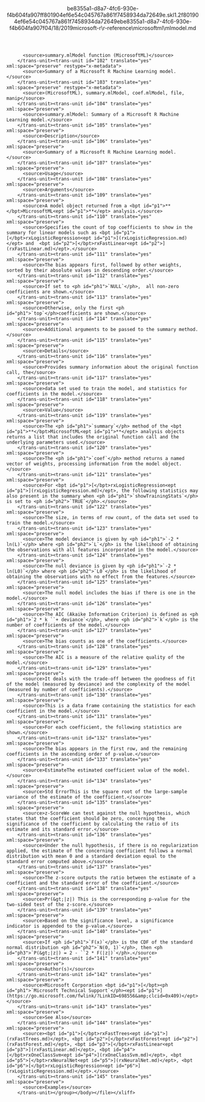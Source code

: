 <?xml version="1.0"?><xliff version="1.2" xmlns="urn:oasis:names:tc:xliff:document:1.2" xmlns:xsi="http://www.w3.org/2001/XMLSchema-instance" xsi:schemaLocation="urn:oasis:names:tc:xliff:document:1.2 xliff-core-1.2-transitional.xsd"><file datatype="xml" original="mlmodel.md" source-language="en-US" target-language="en-US"><header><tool tool-id="mdxliff" tool-name="mdxliff" tool-version="1.0-d1654b2" tool-company="Microsoft" /><xliffext:skl_file_name xmlns:xliffext="urn:microsoft:content:schema:xliffextensions">be8355a1-d8a7-4fc6-930e-f4b604fa907ff801904ef6e54c045767a861f7458934da72649e.skl</xliffext:skl_file_name><xliffext:version xmlns:xliffext="urn:microsoft:content:schema:xliffextensions">1.2</xliffext:version><xliffext:ms.openlocfilehash xmlns:xliffext="urn:microsoft:content:schema:xliffextensions">f801904ef6e54c045767a861f7458934da72649e</xliffext:ms.openlocfilehash><xliffext:ms.sourcegitcommit xmlns:xliffext="urn:microsoft:content:schema:xliffextensions">be8355a1-d8a7-4fc6-930e-f4b604fa907f</xliffext:ms.sourcegitcommit><xliffext:ms.lasthandoff xmlns:xliffext="urn:microsoft:content:schema:xliffextensions">04/18/2019</xliffext:ms.lasthandoff><xliffext:ms.openlocfilepath xmlns:xliffext="urn:microsoft:content:schema:xliffextensions">microsoft-r\r-reference\microsoftml\mlmodel.md</xliffext:ms.openlocfilepath></header><body><group id="content" extype="content"><trans-unit id="101" translate="yes" xml:space="preserve" restype="x-metadata">
          <source>summary.mlModel function (MicrosoftML)</source>
        </trans-unit><trans-unit id="102" translate="yes" xml:space="preserve" restype="x-metadata">
          <source>Summary of a Microsoft R Machine Learning model.</source>
        </trans-unit><trans-unit id="103" translate="yes" xml:space="preserve" restype="x-metadata">
          <source>(MicrosoftML), summary.mlModel, coef.mlModel, file, manip</source>
        </trans-unit><trans-unit id="104" translate="yes" xml:space="preserve">
          <source>summary.mlModel: Summary of a Microsoft R Machine Learning model.</source>
        </trans-unit><trans-unit id="105" translate="yes" xml:space="preserve">
          <source>Description</source>
        </trans-unit><trans-unit id="106" translate="yes" xml:space="preserve">
          <source>Summary of a Microsoft R Machine Learning model.</source>
        </trans-unit><trans-unit id="107" translate="yes" xml:space="preserve">
          <source>Usage</source>
        </trans-unit><trans-unit id="108" translate="yes" xml:space="preserve">
          <source>Arguments</source>
        </trans-unit><trans-unit id="109" translate="yes" xml:space="preserve">
          <source>A model object returned from a <bpt id="p1">**</bpt>MicrosoftML<ept id="p1">**</ept> analysis.</source>
        </trans-unit><trans-unit id="110" translate="yes" xml:space="preserve">
          <source>Specifies the count of top coefficients to show in the summary for linear models such as <bpt id="p1">[</bpt>rxLogisticRegression<ept id="p1">](rxLogisticRegression.md)</ept> and  <bpt id="p2">[</bpt>rxFastLinear<ept id="p2">](rxFastLinear.md)</ept>.</source>
        </trans-unit><trans-unit id="111" translate="yes" xml:space="preserve">
          <source>The bias appears first, followed by other weights, sorted by their absolute values in descending order.</source>
        </trans-unit><trans-unit id="112" translate="yes" xml:space="preserve">
          <source>If set to <ph id="ph1">`NULL`</ph>,  all non-zero coefficients are shown.</source>
        </trans-unit><trans-unit id="113" translate="yes" xml:space="preserve">
          <source>Otherwise, only the first <ph id="ph1">`top`</ph>coefficients are shown.</source>
        </trans-unit><trans-unit id="114" translate="yes" xml:space="preserve">
          <source>Additional arguments to be passed to the summary method.</source>
        </trans-unit><trans-unit id="115" translate="yes" xml:space="preserve">
          <source>Details</source>
        </trans-unit><trans-unit id="116" translate="yes" xml:space="preserve">
          <source>Provides summary information about the original function call, the</source>
        </trans-unit><trans-unit id="117" translate="yes" xml:space="preserve">
          <source>data set used to train the model, and statistics for coefficients in the model.</source>
        </trans-unit><trans-unit id="118" translate="yes" xml:space="preserve">
          <source>Value</source>
        </trans-unit><trans-unit id="119" translate="yes" xml:space="preserve">
          <source>The <ph id="ph1">`summary`</ph> method of the <bpt id="p1">**</bpt>MicrosoftML<ept id="p1">**</ept> analysis objects returns a list that includes the original function call and the underlying parameters used.</source>
        </trans-unit><trans-unit id="120" translate="yes" xml:space="preserve">
          <source>The <ph id="ph1">`coef`</ph> method returns a named vector of weights, processing information from the model object.</source>
        </trans-unit><trans-unit id="121" translate="yes" xml:space="preserve">
          <source>For <bpt id="p1">[</bpt>rxLogisticRegression<ept id="p1">](rxLogisticRegression.md)</ept>, the following statistics may also present in the summary when <ph id="ph1">`showTrainingStats`</ph> is set to <ph id="ph2">`TRUE`</ph>.</source>
        </trans-unit><trans-unit id="122" translate="yes" xml:space="preserve">
          <source>The size, in terms of row count, of the data set used to train the model.</source>
        </trans-unit><trans-unit id="123" translate="yes" xml:space="preserve">
          <source>The model deviance is given by <ph id="ph1">`-2 * ln(L)`</ph> where <ph id="ph2">`L`</ph> is the likelihood of obtaining the observations with all features incorporated in the model.</source>
        </trans-unit><trans-unit id="124" translate="yes" xml:space="preserve">
          <source>The null deviance is given by <ph id="ph1">`-2 * ln(L0)`</ph> where <ph id="ph2">`L0`</ph> is the likelihood of obtaining the observations with no effect from the features.</source>
        </trans-unit><trans-unit id="125" translate="yes" xml:space="preserve">
          <source>The null model includes the bias if there is one in the model.</source>
        </trans-unit><trans-unit id="126" translate="yes" xml:space="preserve">
          <source>The AIC (Akaike Information Criterion) is defined as <ph id="ph1">`2 * k ``+ deviance`</ph>, where <ph id="ph2">`k`</ph> is the number of coefficients of the model.</source>
        </trans-unit><trans-unit id="127" translate="yes" xml:space="preserve">
          <source>The bias counts as one of the coefficients.</source>
        </trans-unit><trans-unit id="128" translate="yes" xml:space="preserve">
          <source>The AIC is a measure of the relative quality of the model.</source>
        </trans-unit><trans-unit id="129" translate="yes" xml:space="preserve">
          <source>It deals with the trade-off between the goodness of fit of the model (measured by deviance) and the complexity of the model (measured by number of coefficients).</source>
        </trans-unit><trans-unit id="130" translate="yes" xml:space="preserve">
          <source>This is a data frame containing the statistics for each coefficient in the model.</source>
        </trans-unit><trans-unit id="131" translate="yes" xml:space="preserve">
          <source>For each coefficient, the following statistics are shown.</source>
        </trans-unit><trans-unit id="132" translate="yes" xml:space="preserve">
          <source>The bias appears in the first row, and the remaining coefficients in the ascending order of p-value.</source>
        </trans-unit><trans-unit id="133" translate="yes" xml:space="preserve">
          <source>EstimateThe estimated coefficient value of the model.</source>
        </trans-unit><trans-unit id="134" translate="yes" xml:space="preserve">
          <source>Std ErrorThis is the square root of the large-sample variance of the estimate of the coefficient.</source>
        </trans-unit><trans-unit id="135" translate="yes" xml:space="preserve">
          <source>z-ScoreWe can test against the null hypothesis, which states that the coefficient should be zero, concerning the significance of the coefficient by calculating the ratio of its estimate and its standard error.</source>
        </trans-unit><trans-unit id="136" translate="yes" xml:space="preserve">
          <source>Under the null hypothesis, if there is no regularization applied, the estimate of the concerning coefficient follows a normal distribution with mean 0 and a standard deviation equal to the standard error computed above.</source>
        </trans-unit><trans-unit id="137" translate="yes" xml:space="preserve">
          <source>The z-score outputs the ratio between the estimate of a coefficient and the standard error of the coefficient.</source>
        </trans-unit><trans-unit id="138" translate="yes" xml:space="preserve">
          <source>Pr(&gt;|z|) This is the corresponding p-value for the two-sided test of the z-score.</source>
        </trans-unit><trans-unit id="139" translate="yes" xml:space="preserve">
          <source>Based on the significance level, a significance indicator is appended to the p-value.</source>
        </trans-unit><trans-unit id="140" translate="yes" xml:space="preserve">
          <source>If <ph id="ph1">`F(x)`</ph> is the CDF of the standard normal distribution <ph id="ph2">`N(0, 1)`</ph>, then <ph id="ph3">`P(&gt;|z|) = 2 - ``2 * F(|z|)`</ph>.</source>
        </trans-unit><trans-unit id="141" translate="yes" xml:space="preserve">
          <source>Author(s)</source>
        </trans-unit><trans-unit id="142" translate="yes" xml:space="preserve">
          <source>Microsoft Corporation <bpt id="p1">[</bpt><ph id="ph1">`Microsoft Technical Support`</ph><ept id="p1">](https://go.microsoft.com/fwlink/?LinkID=698556&amp;clcid=0x409)</ept></source>
        </trans-unit><trans-unit id="143" translate="yes" xml:space="preserve">
          <source>See Also</source>
        </trans-unit><trans-unit id="144" translate="yes" xml:space="preserve">
          <source><bpt id="p1">[</bpt>rxFastTrees<ept id="p1">](rxFastTrees.md)</ept>, <bpt id="p2">[</bpt>rxFastForest<ept id="p2">](rxFastForest.md)</ept>, <bpt id="p3">[</bpt>rxFastLinear<ept id="p3">](rxFastLinear.md)</ept>, <bpt id="p4">[</bpt>rxOneClassSvm<ept id="p4">](rxOneClassSvm.md)</ept>, <bpt id="p5">[</bpt>rxNeuralNet<ept id="p5">](rxNeuralNet.md)</ept>, <bpt id="p6">[</bpt>rxLogisticRegression<ept id="p6">](rxLogisticRegression.md)</ept>.</source>
        </trans-unit><trans-unit id="145" translate="yes" xml:space="preserve">
          <source>Examples</source>
        </trans-unit></group></body></file></xliff>